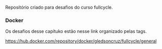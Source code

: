 Repositório criado para desafios do curso fullcycle.

### Docker

Os desafios desse capítuko estão nesse link organizado pelas tags.

https://hub.docker.com/repository/docker/gledsoncruz/fullcycle/general

